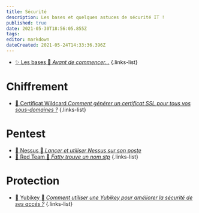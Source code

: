 ```yaml
---
title: Sécurité
description: Les bases et quelques astuces de sécurité IT !
published: true
date: 2021-05-30T18:56:05.855Z
tags: 
editor: markdown
dateCreated: 2021-05-24T14:33:36.396Z
---
```



- [✨ Les bases 🚧 *Avant de commencer...*](/Sécurité/Bases)
{.links-list}
# Chiffrement
- [📜 Certificat Wildcard *Comment générer un certificat SSL pour tous vos sous-domaines ?*](/Sécurité/Chiffrement/Wildcard)
{.links-list}

# Pentest
- [🧨 Nessus 🚧 *Lancer et utiliser Nessus sur son poste*](/Sécurité/Pentest/Nessus)
- [🔴 Red Team 🚧 *Fatty trouve un nom stp*](/Sécurité/Pentest/Red-Team)
{.links-list}

# Protection

- [🔑 Yubikey 🚧 *Comment utiliser une Yubikey pour améliorer la sécurité de ses accès ?*](/Sécurité/Protection/Yubikey)
{.links-list}